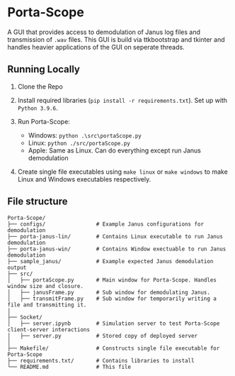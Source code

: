 # Porta-Scope

A GUI that provides access to demodulation of Janus log files and transmission of `.wav` files. This GUI is build via ttkbootstrap and tkinter and handles heavier applications of the GUI on seperate threads.

## Running Locally

1. Clone the Repo
2. Install required libraries (`pip install -r requirements.txt`). Set up with `Python 3.9.6`.
3. Run Porta-Scope:

    * Windows: `python .\src\portaScope.py`
    * Linux: `python ./src/portaScope.py`
    * Apple: Same as Linux. Can do everything except run Janus demodulation
4. Create single file executables using `make linux` or `make windows` to make Linux and Windows executables respectively.

## File structure
```
Porta-Scope/
├── configs/                # Example Janus configurations for demodulation
├── porta-janus-lin/        # Contains Linux executable to run Janus demodulation
├── porta-janus-win/        # Contains Window exectuable to run Janus demodulation
├── sample_janus/           # Example expected Janus demodulation output
├── src/                    
│   ├── portaScope.py       # Main window for Porta-Scope. Handles window size and closure.
│   ├── janusFrame.py       # Sub window for demodulating Janus.
│   ├── transmitFrame.py    # Sub window for temporarily writing a file and transmitting it.
│
├── Socket/
│   ├── server.ipynb        # Simulation server to test Porta-Scope client-server interactions
│   ├── server.py           # Stored copy of deployed server
│
├── Makefile/               # Constructs single file executable for Porta-Scope
├── requirements.txt/       # Contains libraries to install
└── README.md               # This file
```
